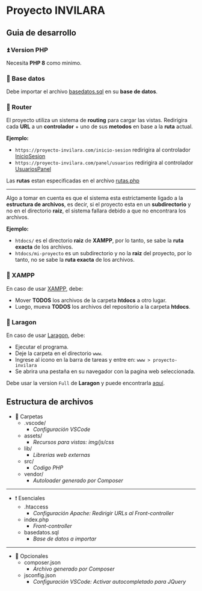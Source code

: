 # Proyecto INVILARA

## Guia de desarrollo

### ⏫ Version PHP

Necesita **PHP 8** como minimo.

### 📄 Base datos

Debe importar el archivo [basedatos.sql](https://github.com/Rikiub/proyecto-invilara/blob/afcfc29864a820c34d72128fb46d219a4ae3b123/basedatos.sql) en su **base de datos**.

### 🚝 Router

El proyecto utiliza un sistema de **routing** para cargar las vistas. Redirigira cada **URL** a un **controlador** + uno de sus **metodos** en base a la **ruta** actual. 

**Ejemplo:**

- `https://proyecto-invilara.com/inicio-sesion` redirigira al controlador [InicioSesion](https://github.com/Rikiub/proyecto-invilara/blob/f32ead9eb0598c31305c8e1dadb182488fdac082/src/Controlador/InicioSesion.php)
- `https://proyecto-invilara.com/panel/usuarios` redirigira al controlador [UsuariosPanel](https://github.com/Rikiub/proyecto-invilara/blob/f32ead9eb0598c31305c8e1dadb182488fdac082/src/Controlador/UsuariosPanel.php)

Las **rutas** estan especificadas en el archivo [rutas.php](https://github.com/Rikiub/proyecto-invilara/blob/cb1530786982273b96594d43e83e772fa9d0820d/src/rutas.php)

---

Algo a tomar en cuenta es que el sistema esta estrictamente ligado a la **estructura de archivos**, es decir, si el proyecto esta en un **subdirectorio** y no en el directorio **raiz**, el sistema fallara debido a que no encontrara los archivos.

**Ejemplo:**

- `htdocs/` es el directorio **raiz** de **XAMPP**, por lo tanto, se sabe la **ruta exacta** de los archivos.
- `htdocs/mi-proyecto` es un subdirectorio y no la **raiz** del proyecto, por lo tanto, no se sabe la **ruta exacta** de los archivos.

### 🔶 XAMPP

En caso de usar [XAMPP](https://www.apachefriends.org/), debe:

- Mover **TODOS** los archivos de la carpeta **htdocs** a otro lugar.
- Luego, mueva **TODOS** los archivos del repositorio a la carpeta **htdocs**.

### 🐘 Laragon

En caso de usar [Laragon](https://laragon.org/), debe:

- Ejecutar el programa.
- Deje la carpeta en el directorio `www`.
- Ingrese al icono en la barra de tareas y entre en: `www > proyecto-invilara`
- Se abrira una pestaña en su navegador con la pagina web seleccionada.

Debe usar la version `Full` de **Laragon** y puede encontrarla [aquí](https://laragon.org/download/). 

## Estructura de archivos

- 📁 Carpetas
    - .vscode/
        - *Configuración VSCode*
    - assets/
        - *Recursos para vistas: img/js/css*
    - lib/
        - *Librerias web externas*
    - src/
        - *Codigo PHP*
    - vendor/ 
        - *Autoloader generado por Composer*

---

- ❗ Esenciales
    - .htaccess
        - *Configuración Apache: Redirigir URLs al Front-controller*
    - index.php 
        - *Front-controller*
    - basedatos.sql
        - *Base de datos a importar*

---

- 🔵 Opcionales
    - composer.json
        - *Archivo generado por Composer*
    - jsconfig.json
        - *Configuración VSCode: Activar autocompletado para JQuery*

